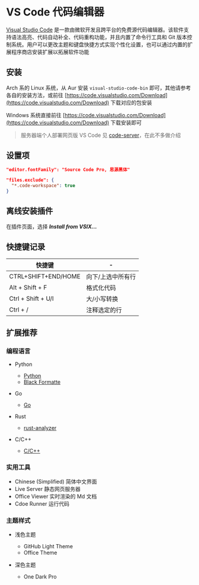 # VS Code 代码编辑器

[Visual Studio Code](https://code.visualstudio.com) 是一款由微软开发且跨平台的免费源代码编辑器。该软件支持语法高亮、代码自动补全、代码重构功能，并且内置了命令行工具和 Git 版本控制系统。用户可以更改主题和键盘快捷方式实现个性化设置，也可以通过内置的扩展程序商店安装扩展以拓展软件功能

## 安装

Arch 系的 Linux 系统，从 Aur 安装 `visual-studio-code-bin` 即可，其他请参考各自的安装方法，或前往 [https://code.visualstudio.com/Download](https://code.visualstudio.com/Download) 下载对应的包安装

Windows 系统直接前往 [https://code.visualstudio.com/Download](https://code.visualstudio.com/Download) 下载安装即可

> 服务器端个人部署网页版 VS Code 见 [code-server](https://github.com/coder/code-server)，在此不多做介绍

## 设置项

```json
"editor.fontFamily": "Source Code Pro, 思源黑体"

"files.exclude": {
  "*.code-workspace": true
}
```

## 离线安装插件

在插件页面，选择 ___Install from VSIX...___

## 快捷键记录

快捷键|-
-|-
CTRL+SHIFT+END/HOME|向下/上选中所有行
Alt + Shift + F|格式化代码
Ctrl + Shift + U/I|大/小写转换
Ctrl + /|注释选定的行

## 扩展推荐

### 编程语言

- Python
  - [Python](https://marketplace.visualstudio.com/items?itemName=ms-python.python)
  - [Black Formatte](https://marketplace.visualstudio.com/items?itemName=ms-python.python)

- Go
  - [Go](https://marketplace.visualstudio.com/items?itemName=golang.Go)

- Rust
  - [rust-analyzer](https://marketplace.visualstudio.com/items?itemName=rust-lang.rust-analyzer)

- C/C++
  - [C/C++](https://marketplace.visualstudio.com/items?itemName=ms-vscode.cpptools)

### 实用工具

- Chinese (Simplified) 简体中文界面
- Live Server 静态网页服务器
- Office Viewer 实时渲染的 Md 文档
- Cdoe Runner 运行代码

### 主题样式

- 浅色主题
  - GitHub Light Theme
  - Office Theme

- 深色主题
  - One Dark Pro
